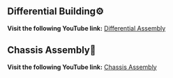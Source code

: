## Differential Building⚙️
**Visit the following YouTube link:** [Differential Assembly](https://youtu.be/wBKvdf76l_8?si=xTCuxnM3gSAiyvXd)

## Chassis Assembly🛞
**Visit the following YouTube link:** [Chassis Assembly](https://youtu.be/u0xRfmP369c)
